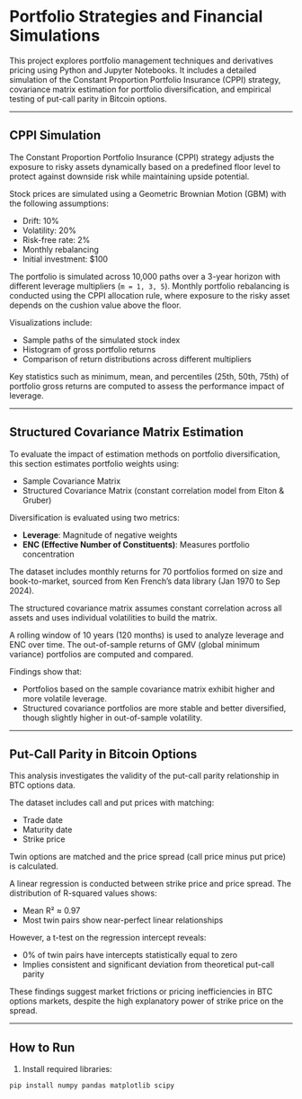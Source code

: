 # Portfolio Strategies and Financial Simulations

This project explores portfolio management techniques and derivatives pricing using Python and Jupyter Notebooks. It includes a detailed simulation of the Constant Proportion Portfolio Insurance (CPPI) strategy, covariance matrix estimation for portfolio diversification, and empirical testing of put-call parity in Bitcoin options.

---

## CPPI Simulation

The Constant Proportion Portfolio Insurance (CPPI) strategy adjusts the exposure to risky assets dynamically based on a predefined floor level to protect against downside risk while maintaining upside potential.

Stock prices are simulated using a Geometric Brownian Motion (GBM) with the following assumptions:
- Drift: 10%
- Volatility: 20%
- Risk-free rate: 2%
- Monthly rebalancing
- Initial investment: \$100

The portfolio is simulated across 10,000 paths over a 3-year horizon with different leverage multipliers (`m = 1, 3, 5`). Monthly portfolio rebalancing is conducted using the CPPI allocation rule, where exposure to the risky asset depends on the cushion value above the floor.

Visualizations include:
- Sample paths of the simulated stock index
- Histogram of gross portfolio returns
- Comparison of return distributions across different multipliers

Key statistics such as minimum, mean, and percentiles (25th, 50th, 75th) of portfolio gross returns are computed to assess the performance impact of leverage.

---

## Structured Covariance Matrix Estimation

To evaluate the impact of estimation methods on portfolio diversification, this section estimates portfolio weights using:
- Sample Covariance Matrix
- Structured Covariance Matrix (constant correlation model from Elton & Gruber)

Diversification is evaluated using two metrics:
- **Leverage**: Magnitude of negative weights
- **ENC (Effective Number of Constituents)**: Measures portfolio concentration

The dataset includes monthly returns for 70 portfolios formed on size and book-to-market, sourced from Ken French’s data library (Jan 1970 to Sep 2024).

The structured covariance matrix assumes constant correlation across all assets and uses individual volatilities to build the matrix.

A rolling window of 10 years (120 months) is used to analyze leverage and ENC over time. The out-of-sample returns of GMV (global minimum variance) portfolios are computed and compared.

Findings show that:
- Portfolios based on the sample covariance matrix exhibit higher and more volatile leverage.
- Structured covariance portfolios are more stable and better diversified, though slightly higher in out-of-sample volatility.

---

## Put-Call Parity in Bitcoin Options

This analysis investigates the validity of the put-call parity relationship in BTC options data.

The dataset includes call and put prices with matching:
- Trade date
- Maturity date
- Strike price

Twin options are matched and the price spread (call price minus put price) is calculated.

A linear regression is conducted between strike price and price spread. The distribution of R-squared values shows:
- Mean R² ≈ 0.97
- Most twin pairs show near-perfect linear relationships

However, a t-test on the regression intercept reveals:
- 0% of twin pairs have intercepts statistically equal to zero
- Implies consistent and significant deviation from theoretical put-call parity

These findings suggest market frictions or pricing inefficiencies in BTC options markets, despite the high explanatory power of strike price on the spread.

---

## How to Run

1. Install required libraries:
```bash
pip install numpy pandas matplotlib scipy
